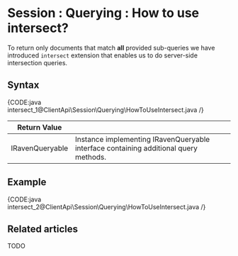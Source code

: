 # Session : Querying : How to use intersect?

To return only documents that match **all** provided sub-queries we have introduced `intersect` extension that enables us to do server-side intersection queries.

## Syntax

{CODE:java intersect_1@ClientApi\Session\Querying\HowToUseIntersect.java /}

| Return Value | |
| ------------- | ----- |
| IRavenQueryable | Instance implementing IRavenQueryable interface containing additional query methods. |

## Example

{CODE:java intersect_2@ClientApi\Session\Querying\HowToUseIntersect.java /}

## Related articles

TODO
